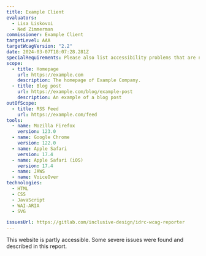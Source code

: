 ```yaml
---
title: Example Client
evaluators:
  - Lisa Liskovoi
  - Ned Zimmerman
commissioner: Example Client
targetLevel: AAA
targetWcagVersion: "2.2"
date: 2024-03-07T18:07:28.281Z
specialRequirements: Please also list accessibility problems that are not conformance failures.
scope:
  - title: Homepage
    url: https://example.com
    description: The homepage of Example Company.
  - title: Blog post
    url: https://example.com/blog/example-post
    description: An example of a blog post
outOfScope:
  - title: RSS Feed
    url: https://example.com/feed
tools:
  - name: Mozilla Firefox
    version: 123.0
  - name: Google Chrome
    version: 122.0
  - name: Apple Safari
    version: 17.4
  - name: Apple Safari (iOS)
    version: 17.4
  - name: JAWS
  - name: VoiceOver
technologies:
  - HTML
  - CSS
  - JavaScript
  - WAI-ARIA
  - SVG

issuesUrl: https://gitlab.com/inclusive-design/idrc-wcag-reporter
---
```

This website is partly accessible. Some severe issues were found and described in this report.
